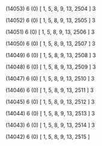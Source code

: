 (14053) 6 (0) [ 1, 5, 8, 9, 13, 2504 ] 3 


(14052) 6 (0) [ 1, 5, 8, 9, 13, 2505 ] 3 


(14051) 6 (0) [ 1, 5, 8, 9, 13, 2506 ] 3 


(14050) 6 (0) [ 1, 5, 8, 9, 13, 2507 ] 3 


(14049) 6 (0) [ 1, 5, 8, 9, 13, 2508 ] 3 


(14048) 6 (0) [ 1, 5, 8, 9, 13, 2509 ] 3 


(14047) 6 (0) [ 1, 5, 8, 9, 13, 2510 ] 3 


(14046) 6 (0) [ 1, 5, 8, 9, 13, 2511 ] 3 


(14045) 6 (0) [ 1, 5, 8, 9, 13, 2512 ] 3 


(14044) 6 (0) [ 1, 5, 8, 9, 13, 2513 ] 3 


(14043) 6 (0) [ 1, 5, 8, 9, 13, 2514 ] 3 


(14042) 6 (0) [ 1, 5, 8, 9, 13, 2515 ]  

